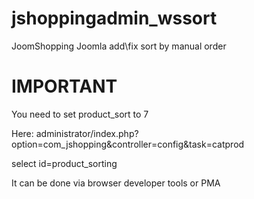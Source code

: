 # jshoppingadmin_wssort
JoomShopping Joomla add\fix sort by manual order

# IMPORTANT
You need to set product_sort to 7

Here: administrator/index.php?option=com_jshopping&controller=config&task=catprod

select id=product_sorting

It can be done via browser developer tools or PMA

